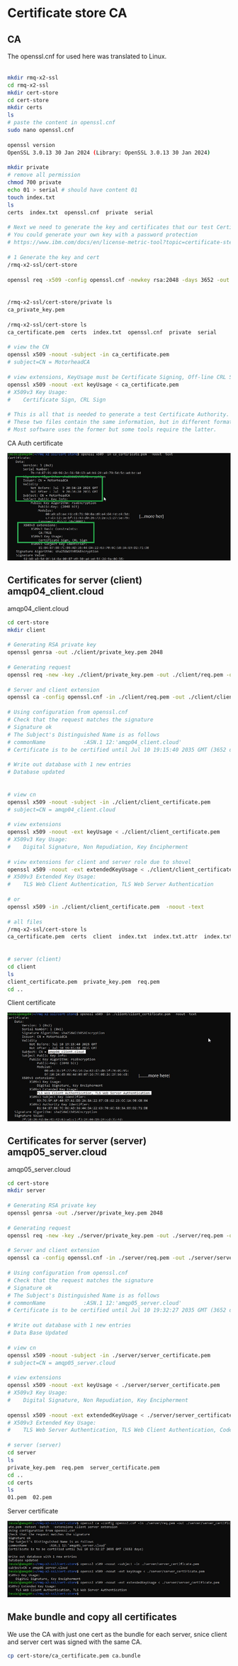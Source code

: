 # Certificate store CA


## CA

The openssl.cnf for used here was translated to Linux.

```bash

mkdir rmq-x2-ssl
cd rmq-x2-ssl
mkdir cert-store
cd cert-store
mkdir certs
ls
# paste the content in openssl.cnf
sudo nano openssl.cnf

openssl version
OpenSSL 3.0.13 30 Jan 2024 (Library: OpenSSL 3.0.13 30 Jan 2024)

mkdir private
# remove all permission
chmod 700 private 
echo 01 > serial # should have content 01
touch index.txt
ls
certs  index.txt  openssl.cnf  private  serial

# Next we need to generate the key and certificates that our test Certificate Authority will use. Since we are uing a custom openssl.cnf we have already added where the key should be stored.
# You could generate your own key with a password protection
# https://www.ibm.com/docs/en/license-metric-tool?topic=certificate-step-1-creating-private-keys-certificates

# 1 Generate the key and cert
/rmq-x2-ssl/cert-store

openssl req -x509 -config openssl.cnf -newkey rsa:2048 -days 3652 -out ca_certificate.pem -outform PEM -subj /CN=MotorheadCA/ -nodes


/rmq-x2-ssl/cert-store/private ls
ca_private_key.pem

/rmq-x2-ssl/cert-store ls
ca_certificate.pem  certs  index.txt  openssl.cnf  private  serial

# view the CN
openssl x509 -noout -subject -in ca_certificate.pem
# subject=CN = MotorheadCA

# view extensions, KeyUsage must be Certificate Signing, Off-line CRL Signing, CRL Signing (06) or at least keyCertSign, cRLSign
openssl x509 -noout -ext keyUsage < ca_certificate.pem
# X509v3 Key Usage:
#    Certificate Sign, CRL Sign

# This is all that is needed to generate a test Certificate Authority. The root certificate is in ca_certificate.pem and is also in ca_certificate.cer. 
# These two files contain the same information, but in different formats, PEM and DER. 
# Most software uses the former but some tools require the latter.
```

CA Auth certificate 

![ca cert](https://github.com/spawnmarvel/linux-and-azure/blob/main/azure-extra-linux-vm/rabbitmq-server/images/ca.jpg)

## Certificates for server (client) amqp04_client.cloud

amqp04_client.cloud

```bash
cd cert-store
mkdir client

# Generating RSA private key
openssl genrsa -out ./client/private_key.pem 2048

# Generating request
openssl req -new -key ./client/private_key.pem -out ./client/req.pem -outform PEM -subj /CN=amqp04_client.cloud -nodes

# Server and client extension
openssl ca -config openssl.cnf -in ./client/req.pem -out ./client/client_certificate.pem -notext -batch -extensions client_server_extension

# Using configuration from openssl.cnf
# Check that the request matches the signature
# Signature ok
# The Subject's Distinguished Name is as follows
# commonName            :ASN.1 12:'amqp04_client.cloud'
# Certificate is to be certified until Jul 10 19:15:40 2035 GMT (3652 days)

# Write out database with 1 new entries
# Database updated


# view cn
openssl x509 -noout -subject -in ./client/client_certificate.pem
# subject=CN = amqp04_client.cloud

# view extensions
openssl x509 -noout -ext keyUsage < ./client/client_certificate.pem
# X509v3 Key Usage:
#    Digital Signature, Non Repudiation, Key Encipherment

# view extensions for client and server role due to shovel
openssl x509 -noout -ext extendedKeyUsage < ./client/client_certificate.pem
# X509v3 Extended Key Usage:
#    TLS Web Client Authentication, TLS Web Server Authentication

# or
openssl x509 -in ./client/client_certificate.pem  -noout -text

# all files
/rmq-x2-ssl/cert-store ls
ca_certificate.pem  certs  client  index.txt  index.txt.attr  index.txt.old  openssl.cnf  private  serial  serial.old


# server (client)
cd client
ls
client_certificate.pem  private_key.pem  req.pem
cd ..


```
Client certificate 

![amqp04 cert](https://github.com/spawnmarvel/linux-and-azure/blob/main/azure-extra-linux-vm/rabbitmq-server/images/amqp04client.jpg)

## Certificates for server (server) amqp05_server.cloud

amqp05_server.cloud

```bash
cd cert-store
mkdir server

# Generating RSA private key
openssl genrsa -out ./server/private_key.pem 2048

# Generating request
openssl req -new -key ./server/private_key.pem -out ./server/req.pem -outform PEM -subj /CN=amqp05_server.cloud -nodes

# Server and client extension
openssl ca -config openssl.cnf -in ./server/req.pem -out ./server/server_certificate.pem -notext -batch  -extensions client_server_extension

# Using configuration from openssl.cnf
# Check that the request matches the signature
# Signature ok
# The Subject's Distinguished Name is as follows
# commonName            :ASN.1 12:'amqp05_server.cloud'
# Certificate is to be certified until Jul 10 19:32:27 2035 GMT (3652 days)

# Write out database with 1 new entries
# Data Base Updated

# view cn
openssl x509 -noout -subject -in ./server/server_certificate.pem
# subject=CN = amqp05_server.cloud

# view extensions 
openssl x509 -noout -ext keyUsage < ./server/server_certificate.pem
# X509v3 Key Usage:
#    Digital Signature, Non Repudiation, Key Encipherment

openssl x509 -noout -ext extendedKeyUsage < ./server/server_certificate.pem
# X509v3 Extended Key Usage:
#    TLS Web Server Authentication, TLS Web Client Authentication, Code Signing, E-mail Protection

# server (server)
cd server
ls
private_key.pem  req.pem  server_certificate.pem
cd ..
cd certs
ls
01.pem  02.pem
```

Server certificate 

![amqp05 cert](https://github.com/spawnmarvel/linux-and-azure/blob/main/azure-extra-linux-vm/rabbitmq-server/images/amqp05server.jpg)

## Make bundle and copy all certificates

We use the CA with just one cert as the bundle for each server, snice client and server cert was signed with the same CA.

```bash
cp cert-store/ca_certificate.pem ca.bundle

```



